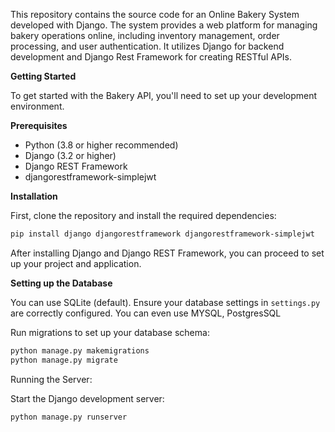 This repository contains the source code for an Online Bakery System developed with Django. The system provides a web platform for managing bakery operations online, including inventory management, order processing, and user authentication. It utilizes Django for backend development and Django Rest Framework for creating RESTful APIs.

**Getting Started**

To get started with the Bakery API, you'll need to set up your development environment.

**Prerequisites**

- Python (3.8 or higher recommended)
- Django (3.2 or higher)
- Django REST Framework
- djangorestframework-simplejwt

**Installation**

First, clone the repository and install the required dependencies:

```bash
pip install django djangorestframework djangorestframework-simplejwt
```

After installing Django and Django REST Framework, you can proceed to set up your project and application.

**Setting up the Database**

You can use SQLite (default). Ensure your database settings in `settings.py` are correctly configured.
You can even use MYSQL, PostgresSQL

Run migrations to set up your database schema:

```bash
python manage.py makemigrations
python manage.py migrate
```

Running the Server:

Start the Django development server:

```bash
python manage.py runserver
```

